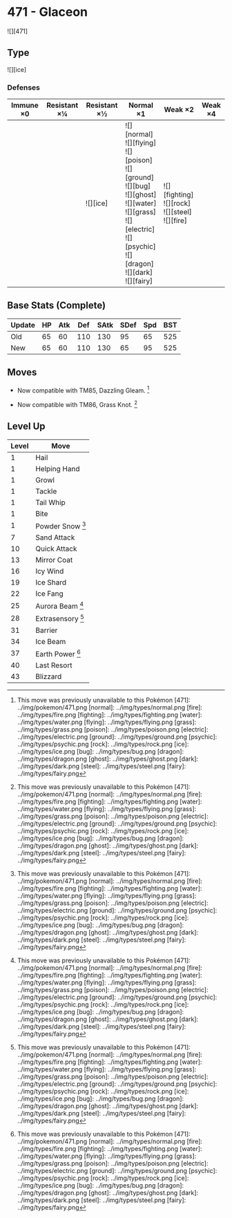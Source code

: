 # 471 - Glaceon
![][471]

## Type

![][ice]

### Defenses

Immune ×0 | Resistant ×¼ | Resistant ×½ | Normal ×1                                                                                                                                                                                                 | Weak ×2                                                      | Weak ×4 | 
---       | ---          | ---          | ---                                                                                                                                                                                                       | ---                                                          | ---     | 
          |              | ![][ice]<br> | ![][normal]<br> ![][flying]<br> ![][poison]<br> ![][ground]<br> ![][bug]<br> ![][ghost]<br> ![][water]<br> ![][grass]<br> ![][electric]<br> ![][psychic]<br> ![][dragon]<br> ![][dark]<br> ![][fairy]<br> | ![][fighting]<br> ![][rock]<br> ![][steel]<br> ![][fire]<br> |         | 

## Base Stats (Complete)

Update | HP  | Atk | Def | SAtk | SDef | Spd | BST | 
---    | --- | --- | --- | ---  | ---  | --- | --- | 
Old    | 65  | 60  | 110 | 130  | 95   | 65  | 525 | 
New    | 65  | 60  | 110 | 130  | 65   | 95  | 525 | 

## Moves

 - Now compatible with TM85, Dazzling Gleam. [^1]

 - Now compatible with TM86, Grass Knot. [^1]

## Level Up

Level | Move              | 
---   | ---               | 
1     | Hail              | 
1     | Helping Hand      | 
1     | Growl             | 
1     | Tackle            | 
1     | Tail Whip         | 
1     | Bite              | 
1     | Powder Snow [^1]  | 
7     | Sand Attack       | 
10    | Quick Attack      | 
13    | Mirror Coat       | 
16    | Icy Wind          | 
19    | Ice Shard         | 
22    | Ice Fang          | 
25    | Aurora Beam [^1]  | 
28    | Extrasensory [^1] | 
31    | Barrier           | 
34    | Ice Beam          | 
37    | Earth Power [^1]  | 
40    | Last Resort       | 
43    | Blizzard          | 

[^1]: This move was previously unavailable to this Pokémon
[471]: ../img/pokemon/471.png
[normal]: ../img/types/normal.png
[fire]: ../img/types/fire.png
[fighting]: ../img/types/fighting.png
[water]: ../img/types/water.png
[flying]: ../img/types/flying.png
[grass]: ../img/types/grass.png
[poison]: ../img/types/poison.png
[electric]: ../img/types/electric.png
[ground]: ../img/types/ground.png
[psychic]: ../img/types/psychic.png
[rock]: ../img/types/rock.png
[ice]: ../img/types/ice.png
[bug]: ../img/types/bug.png
[dragon]: ../img/types/dragon.png
[ghost]: ../img/types/ghost.png
[dark]: ../img/types/dark.png
[steel]: ../img/types/steel.png
[fairy]: ../img/types/fairy.png
